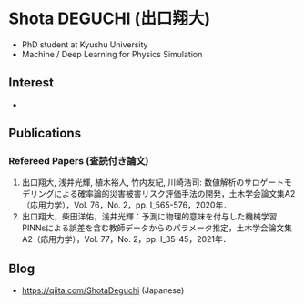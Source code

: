 # Shota DEGUCHI (出口翔大)
* PhD student at Kyushu University
* Machine / Deep Learning for Physics Simulation

## Interest
* 

## Publications
### Refereed Papers (査読付き論文)
1. 出口翔大, 浅井光輝, 植木裕人, 竹内友紀, 川崎浩司: 数値解析のサロゲートモデリングによる確率論的災害被害リスク評価手法の開発，土木学会論文集A2（応用力学），Vol. 76，No. 2，pp. I_565-576，2020年．
2. 出口翔大，柴田洋佑，浅井光輝：予測に物理的意味を付与した機械学習PINNsによる誤差を含む教師データからのパラメータ推定，土木学会論文集A2（応用力学），Vol. 77，No. 2，pp. I_35-45，2021年．

## Blog
* https://qiita.com/ShotaDeguchi (Japanese)

